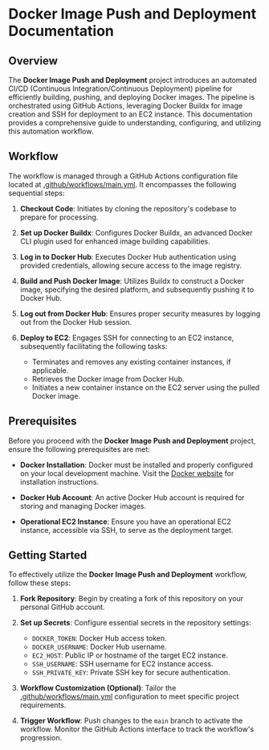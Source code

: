 # Docker Image Push and Deployment Documentation

## Overview

The **Docker Image Push and Deployment** project introduces an automated CI/CD (Continuous Integration/Continuous Deployment) pipeline for efficiently building, pushing, and deploying Docker images. The pipeline is orchestrated using GitHub Actions, leveraging Docker Buildx for image creation and SSH for deployment to an EC2 instance. This documentation provides a comprehensive guide to understanding, configuring, and utilizing this automation workflow.

## Workflow

The workflow is managed through a GitHub Actions configuration file located at [.github/workflows/main.yml](.github/workflows/main.yml). It encompasses the following sequential steps:

1. **Checkout Code**: Initiates by cloning the repository's codebase to prepare for processing.

2. **Set up Docker Buildx**: Configures Docker Buildx, an advanced Docker CLI plugin used for enhanced image building capabilities.

3. **Log in to Docker Hub**: Executes Docker Hub authentication using provided credentials, allowing secure access to the image registry.

4. **Build and Push Docker Image**: Utilizes Buildx to construct a Docker image, specifying the desired platform, and subsequently pushing it to Docker Hub.

5. **Log out from Docker Hub**: Ensures proper security measures by logging out from the Docker Hub session.

6. **Deploy to EC2**: Engages SSH for connecting to an EC2 instance, subsequently facilitating the following tasks:
   - Terminates and removes any existing container instances, if applicable.
   - Retrieves the Docker image from Docker Hub.
   - Initiates a new container instance on the EC2 server using the pulled Docker image.

## Prerequisites

Before you proceed with the **Docker Image Push and Deployment** project, ensure the following prerequisites are met:

- **Docker Installation**: Docker must be installed and properly configured on your local development machine. Visit the [Docker website](https://www.docker.com/) for installation instructions.

- **Docker Hub Account**: An active Docker Hub account is required for storing and managing Docker images.

- **Operational EC2 Instance**: Ensure you have an operational EC2 instance, accessible via SSH, to serve as the deployment target.

## Getting Started

To effectively utilize the **Docker Image Push and Deployment** workflow, follow these steps:

1. **Fork Repository**: Begin by creating a fork of this repository on your personal GitHub account.

2. **Set up Secrets**: Configure essential secrets in the repository settings:
   - `DOCKER_TOKEN`: Docker Hub access token.
   - `DOCKER_USERNAME`: Docker Hub username.
   - `EC2_HOST`: Public IP or hostname of the target EC2 instance.
   - `SSH_USERNAME`: SSH username for EC2 instance access.
   - `SSH_PRIVATE_KEY`: Private SSH key for secure authentication.

3. **Workflow Customization (Optional)**: Tailor the [.github/workflows/main.yml](.github/workflows/main.yml) configuration to meet specific project requirements.

4. **Trigger Workflow**: Push changes to the `main` branch to activate the workflow. Monitor the GitHub Actions interface to track the workflow's progression.
